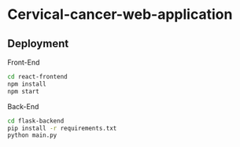 # Cervical-cancer-web-application

## Deployment

Front-End

```bash
cd react-frontend
npm install
npm start
```

Back-End

```bash
cd flask-backend
pip install -r requirements.txt
python main.py
```
